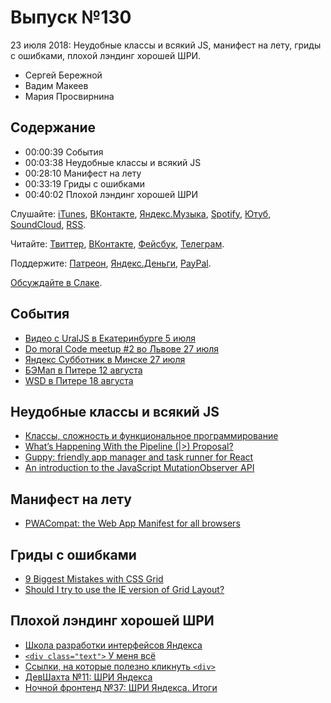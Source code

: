 # Выпуск №130

23 июля 2018: Неудобные классы и всякий JS, манифест на лету, гриды с ошибками, плохой лэндинг хорошей ШРИ.

- Сергей Бережной
- Вадим Макеев
- Мария Просвирнина

## Содержание

- 00:00:39 События
- 00:03:38 Неудобные классы и всякий JS
- 00:28:10 Манифест на лету
- 00:33:19 Гриды с ошибками
- 00:40:02 Плохой лэндинг хорошей ШРИ

Слушайте: [iTunes](https://itunes.apple.com/podcast/id1080500016), [ВКонтакте](https://vk.com/podcasts-32017543), [Яндекс.Музыка](https://music.yandex.ru/album/6245956), [Spotify](https://open.spotify.com/show/3rzAcADjpBpXt73L0epTjV), [Ютуб](https://www.youtube.com/playlist?list=PLMBnwIwFEFHcwuevhsNXkFTcadeX5R1Go), [SoundCloud](https://soundcloud.com/web-standards), [RSS](https://web-standards.ru/podcast/feed/).

Читайте: [Твиттер](https://twitter.com/webstandards_ru), [ВКонтакте](https://vk.com/webstandards_ru), [Фейсбук](https://www.facebook.com/webstandardsru), [Телеграм](https://t.me/webstandards_ru).

Поддержите: [Патреон](https://www.patreon.com/webstandards_ru), [Яндекс.Деньги](https://money.yandex.ru/to/41001119329753), [PayPal](https://www.paypal.me/pepelsbey).

[Обсуждайте в Слаке](http://slack.web-standards.ru/).

## События

- [Видео с UralJS в Екатеринбурге 5 июля](https://habr.com/p/417427/)
- [Do moral Code meetup #2 во Львове 27 июля](https://www.facebook.com/events/266543077427363/)
- [Яндекс Субботник в Минске 27 июля](https://events.yandex.ru/events/yasubbotnik/28-jul-2018/)
- [БЭМап в Питере 12 августа](https://events.yandex.ru/events/bemup/12-aug-2018/)
- [WSD в Питере 18 августа](https://wsd.events/2018/08/18/)

## Неудобные классы и всякий JS

- [Классы, сложность и функциональное программирование](https://www.webpurple.net/blog/2018-07-19-klassy-slozhnost-i-funkcionalnoe-programmirovanie/)
- [What’s Happening With the Pipeline (|>) Proposal?](https://babeljs.io/blog/2018/07/19/whats-happening-with-the-pipeline-proposal)
- [Guppy: friendly app manager and task runner for React](https://github.com/joshwcomeau/guppy)
- [An introduction to the JavaScript MutationObserver API](https://benfrain.com/an-introduction-to-the-javascript-mutationobserver-api/)

## Манифест на лету

- [PWACompat: the Web App Manifest for all browsers](https://developers.google.com/web/updates/2018/07/pwacompat)

## Гриды с ошибками

- [9 Biggest Mistakes with CSS Grid](https://youtu.be/0Gr1XSyxZy0)
- [Should I try to use the IE version of Grid Layout?](https://rachelandrew.co.uk/archives/2018/07/17/should-i-try-to-use-the-ie-version-of-grid-layout-revisited-for-2018)

## Плохой лэндинг хорошей ШРИ

- [Школа разработки интерфейсов Яндекса](https://yandex.ru/promo/academy/shri2018)
- [`<div class="text">` У меня всё](https://twitter.com/pepelsbey/status/1018849147242385409)
- [Ссылки, на которые полезно кликнуть `<div>`](https://twitter.com/pepelsbey/status/1018852267439591424)
- [ДевШахта №11: ШРИ Яндекса](https://medium.com/p/a312fe56ed00)
- [Ночной фронтенд №37: ШРИ Яндекса. Итоги](https://medium.com/p/16e2447d6f7e)
